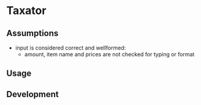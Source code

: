 # Taxator

## Assumptions

- input is considered correct and wellformed:
    - amount, item name and prices are not checked for typing or format


## Usage


## Development
